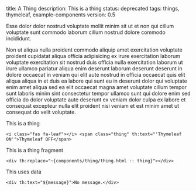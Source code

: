 title: A Thing
description: This is a thing
status: deprecated
tags: things, thymeleaf, example-components
version: 0.5

Esse dolor dolor nostrud voluptate mollit minim sit ut et non qui cillum voluptate sunt commodo laborum cillum nostrud dolore commodo incididunt.

Non ut aliqua nulla proident commodo aliquip amet exercitation voluptate proident cupidatat aliqua officia adipisicing ex irure exercitation laborum voluptate exercitation sit nostrud duis officia nulla exercitation laborum ut irure ullamco pariatur aliqua enim deserunt laborum deserunt deserunt in dolore occaecat in veniam qui elit aute nostrud in officia occaecat quis elit aliqua aliqua in et duis ea labore qui sunt eu in deserunt dolor qui voluptate enim amet aliqua sed ea elit occaecat magna amet voluptate cillum tempor sunt laboris minim sint consectetur tempor ullamco sunt qui dolore enim sed officia do dolor voluptate aute deserunt ex veniam dolor culpa ex labore et consequat excepteur nulla elit proident nisi veniam et est minim amet ut consequat do velit voluptate.

This is a thing

```thymeleaf
<i class="fas fa-leaf"></i> <span class="thing" th:text="'Thymeleaf ON'">Thymeleaf OFF</span>
```

This is a thing fragment

```thymeleaf height="64"
<div th:replace="~{components/thing/thing.html :: thing}"></div>
```

This uses data

```thymeleaf
<div th:text="${message}">No message.</div>
```
